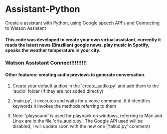 # Assistant-Python
Create a assistant with Python, using Google speech API's and Connecting to Watson Assistant

#### This code was developed to create your own virtual assistant, currently it reads the latest news (Brazilian) google news, play music in Spotify, speaks the weather temperature in your city.
### Watson Assistant Connect!!!!!!!!!
#### Other features: creating audio previews to generate conversation.

1. Create your default audios in the 'create_audio.py' and add them to the 'audio' folder (if they are not added directly)

2. 'main.py', it executes and waits for a voice command, if it identifies keywords it invokes the methods referring to them

3. Note: 'playsound' is used for playback on windows, referring to Mac and Linux are in the file 'cria_audio.py'. The Google API used will be disabled, I will update soon with the new one ('tallud.py' comment)
